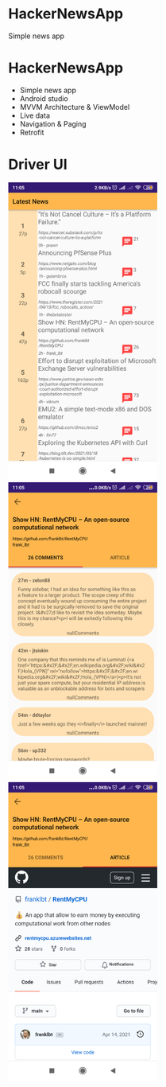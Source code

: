# HackerNewsApp
Simple news app

# HackerNewsApp
- Simple news app
- Android studio 
- MVVM Architecture & ViewModel
- Live data 
- Navigation & Paging
- Retrofit 

# Driver UI
<img src = "sc_newsapp/newspage.png" width ="300" /> <img src = "sc_newsapp/comments.png" width ="300" /> 
<img src = "sc_newsapp/article.png" width ="300" /> 
